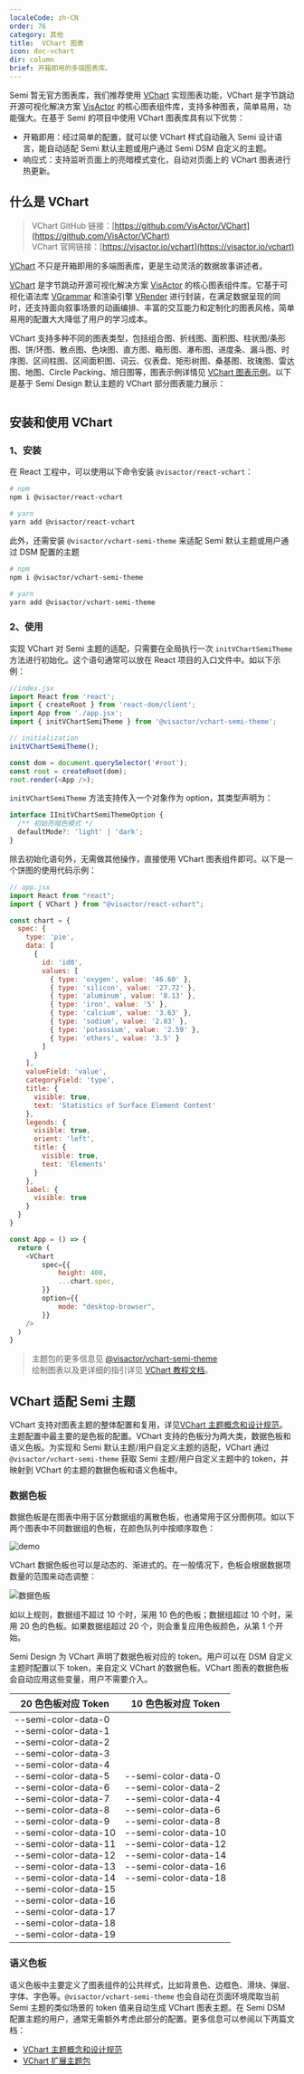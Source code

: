 ```yaml
---
localeCode: zh-CN
order: 76
category: 其他
title:  VChart 图表
icon: doc-vchart
dir: column
brief: 开箱即用的多端图表库。
---
```


Semi 暂无官方图表库，我们推荐使用 [VChart](https://visactor.io/vchart) 实现图表功能，VChart 是字节跳动开源可视化解决方案 [VisActor](https://visactor.io) 的核心图表组件库，支持多种图表，简单易用，功能强大。在基于 Semi 的项目中使用 VChart 图表库具有以下优势：

- 开箱即用：经过简单的配置，就可以使 VChart 样式自动融入 Semi 设计语言，能自动适配 Semi 默认主题或用户通过 Semi DSM 自定义的主题。
- 响应式：支持监听页面上的亮暗模式变化，自动对页面上的 VChart 图表进行热更新。

## 什么是 VChart

>VChart GitHub 链接：[https://github.com/VisActor/VChart](https://github.com/VisActor/VChart) <br /> 
VChart 官网链接：[https://visactor.io/vchart](https://visactor.io/vchart)

[VChart](https://visactor.io/vchart) 不只是开箱即用的多端图表库，更是生动灵活的数据故事讲述者。

[VChart](https://visactor.io/vchart) 是字节跳动开源可视化解决方案 [VisActor](https://visactor.io) 的核心图表组件库。它基于可视化语法库 [VGrammar](https://visactor.io/vgrammar) 和渲染引擎 [VRender](https://visactor.io/vrender) 进行封装，在满足数据呈现的同时，还支持面向叙事场景的动画编排、丰富的交互能力和定制化的图表风格，简单易用的配置大大降低了用户的学习成本。

VChart 支持多种不同的图表类型，包括组合图、折线图、面积图、柱状图/条形图、饼/环图、散点图、色块图、直方图、箱形图、瀑布图、进度条、漏斗图、时序图、区间柱图、区间面积图、词云、仪表盘、矩形树图、桑基图、玫瑰图、雷达图、地图、Circle Packing、旭日图等，图表示例详情见 [VChart 图表示例](https://visactor.io/vchart/example)。以下是基于 Semi Design 默认主题的 VChart 部分图表能力展示：

```chart zh
```

## 安装和使用 VChart

### 1、安装

在 React 工程中，可以使用以下命令安装 `@visactor/react-vchart`：

```bash
# npm
npm i @visactor/react-vchart

# yarn
yarn add @visactor/react-vchart
```

此外，还需安装 `@visactor/vchart-semi-theme` 来适配 Semi 默认主题或用户通过 DSM 配置的主题

```bash
# npm
npm i @visactor/vchart-semi-theme

# yarn
yarn add @visactor/vchart-semi-theme
```

### 2、使用

实现 VChart 对 Semi 主题的适配，只需要在全局执行一次 `initVChartSemiTheme` 方法进行初始化。这个语句通常可以放在 React 项目的入口文件中。如以下示例：

```javascript
//index.jsx
import React from 'react';
import { createRoot } from 'react-dom/client';
import App from './app.jsx';
import { initVChartSemiTheme } from '@visactor/vchart-semi-theme';

// initialization
initVChartSemiTheme();

const dom = document.querySelector('#root');
const root = createRoot(dom);
root.render(<App />);
```


`initVChartSemiTheme` 方法支持传入一个对象作为 option，其类型声明为：

```typescript
interface IInitVChartSemiThemeOption {
  /** 初始亮暗色模式 */
  defaultMode?: 'light' | 'dark';
}
```

除去初始化语句外，无需做其他操作，直接使用 VChart 图表组件即可。以下是一个饼图的使用代码示例：

```javascript
// app.jsx
import React from "react";
import { VChart } from "@visactor/react-vchart";

const chart = {
  spec: {
    type: 'pie',
    data: [
      {
        id: 'id0',
        values: [
          { type: 'oxygen', value: '46.60' },
          { type: 'silicon', value: '27.72' },
          { type: 'aluminum', value: '8.13' },
          { type: 'iron', value: '5' },
          { type: 'calcium', value: '3.63' },
          { type: 'sodium', value: '2.83' },
          { type: 'potassium', value: '2.59' },
          { type: 'others', value: '3.5' }
        ]
      }
    ],
    valueField: 'value',
    categoryField: 'type',
    title: {
      visible: true,
      text: 'Statistics of Surface Element Content'
    },
    legends: {
      visible: true,
      orient: 'left',
      title: {
        visible: true,
        text: 'Elements'
      }
    },
    label: {
      visible: true
    }
  }
}

const App = () => {
  return (
    <VChart
        spec={{
            height: 400,
            ...chart.spec,
        }}
        option={{
            mode: "desktop-browser",
        }}
    />
  )
}
```

>主题包的更多信息见 [@visactor/vchart-semi-theme](https://www.npmjs.com/package/@visactor/vchart-semi-theme) <br />
绘制图表以及更详细的指引详见 [VChart 教程文档](https://visactor.io/vchart/guide/tutorial_docs/Cross-terminal_and_Developer_Ecology/react)。


## VChart 适配 Semi 主题

VChart 支持对图表主题的整体配置和复用，详见[VChart 主题概念和设计规范](https://visactor.io/vchart/guide/tutorial_docs/Theme/Theme_Concept_and_Design_Rules)。 主题配置中最主要的是色板的配置。VChart 支持的色板分为两大类，数据色板和语义色板。为实现和 Semi 默认主题/用户自定义主题的适配，VChart 通过 `@visactor/vchart-semi-theme` 获取 Semi 主题/用户自定义主题中的 token，并映射到 VChart 的主题的数据色板和语义色板中。

### 数据色板

数据色板是在图表中用于区分数据组的离散色板，也通常用于区分图例项。如以下两个图表中不同数据组的色板，在颜色队列中按顺序取色：

![demo](https://lf3-static.bytednsdoc.com/obj/eden-cn/ptlz_zlp/ljhwZthlaukjlkulzlp/vchart/vchart-demo.png)

VChart 数据色板也可以是动态的、渐进式的。在一般情况下，色板会根据数据项数量的范围来动态调整：

![数据色板](https://lf3-static.bytednsdoc.com/obj/eden-cn/ptlz_zlp/ljhwZthlaukjlkulzlp/vchart/vchart-data-color.png)

如以上规则，数据组不超过 10 个时，采用 10 色的色板；数据组超过 10 个时，采用 20 色的色板。如果数据组超过 20 个，则会重复应用色板颜色，从第 1 个开始。

Semi Design 为 VChart 声明了数据色板对应的 token。用户可以在 DSM 自定义主题时配置以下 token，来自定义 VChart 的数据色板。VChart 图表的数据色板会自动应用这些变量，用户不需要介入。

|20 色色板对应 Token|10 色色板对应 Token|
|-----|----|
|--semi-color-data-0<br /> --semi-color-data-1<br /> --semi-color-data-2<br /> --semi-color-data-3<br /> --semi-color-data-4<br /> --semi-color-data-5<br /> --semi-color-data-6<br /> --semi-color-data-7<br /> --semi-color-data-8<br /> --semi-color-data-9<br /> --semi-color-data-10<br /> --semi-color-data-11<br /> --semi-color-data-12<br /> --semi-color-data-13<br /> --semi-color-data-14<br /> --semi-color-data-15<br /> --semi-color-data-16<br /> --semi-color-data-17<br />--semi-color-data-18<br /> --semi-color-data-19<br />|--semi-color-data-0<br /> --semi-color-data-2 <br /> --semi-color-data-4<br /> --semi-color-data-6<br /> --semi-color-data-8<br /> --semi-color-data-10<br /> --semi-color-data-12<br /> --semi-color-data-14<br /> --semi-color-data-16<br /> --semi-color-data-18 |

### 语义色板

语义色板中主要定义了图表组件的公共样式，比如背景色、边框色、滑块、弹层、字体、字色等。`@visactor/vchart-semi-theme` 也会自动在页面环境爬取当前 Semi 主题的类似场景的 token 值来自动生成 VChart 图表主题。在 Semi DSM 配置主题的用户，通常无需额外考虑此部分的配置。更多信息可以参阅以下两篇文档：

- [VChart 主题概念和设计规范](https://visactor.io/vchart/guide/tutorial_docs/Theme/Theme_Concept_and_Design_Rules)
- [VChart 扩展主题包](https://visactor.io/vchart/guide/tutorial_docs/Theme/Theme_Extension)
